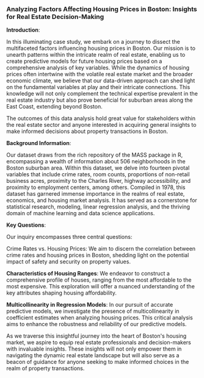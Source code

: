 ### Analyzing Factors Affecting Housing Prices in Boston: **Insights for Real Estate Decision-Making**

**Introduction**:

In this illuminating case study, we embark on a journey to dissect the multifaceted factors influencing housing prices in Boston. Our mission is to unearth patterns within the intricate realm of real estate, enabling us to create predictive models for future housing prices based on a comprehensive analysis of key variables. While the dynamics of housing prices often intertwine with the volatile real estate market and the broader economic climate, we believe that our data-driven approach can shed light on the fundamental variables at play and their intricate connections. This knowledge will not only complement the technical expertise prevalent in the real estate industry but also prove beneficial for suburban areas along the East Coast, extending beyond Boston.

The outcomes of this data analysis hold great value for stakeholders within the real estate sector and anyone interested in acquiring general insights to make informed decisions about property transactions in Boston.

**Background Information**:

Our dataset draws from the rich repository of the MASS package in R, encompassing a wealth of information about 506 neighborhoods in the Boston suburban area. Within this dataset, we delve into fourteen pivotal variables that include crime rates, room counts, proportions of non-retail business acres, proximity to the Charles River, highway accessibility, and proximity to employment centers, among others. Compiled in 1978, this dataset has garnered immense importance in the realms of real estate, economics, and housing market analysis. It has served as a cornerstone for statistical research, modeling, linear regression analysis, and the thriving domain of machine learning and data science applications.

**Key Questions**:

Our inquiry encompasses three central questions:

Crime Rates vs. Housing Prices: We aim to discern the correlation between crime rates and housing prices in Boston, shedding light on the potential impact of safety and security on property values.

**Characteristics of Housing Ranges**: We endeavor to construct a comprehensive profile of houses, ranging from the most affordable to the most expensive. This exploration will offer a nuanced understanding of the key attributes shaping housing affordability.

**Multicollinearity in Regression Models**: In our pursuit of accurate predictive models, we investigate the presence of multicollinearity in coefficient estimates when analyzing housing prices. This critical analysis aims to enhance the robustness and reliability of our predictive models.

As we traverse this insightful journey into the heart of Boston's housing market, we aspire to equip real estate professionals and decision-makers with invaluable insights. These insights will not only empower them in navigating the dynamic real estate landscape but will also serve as a beacon of guidance for anyone seeking to make informed choices in the realm of property transactions.
